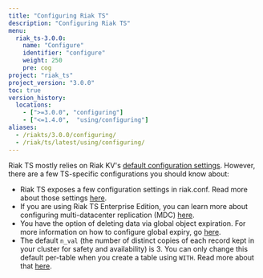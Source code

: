 ```yaml
---
title: "Configuring Riak TS"
description: "Configuring Riak TS"
menu:
  riak_ts-3.0.0:
    name: "Configure"
    identifier: "configure"
    weight: 250
    pre: cog
project: "riak_ts"
project_version: "3.0.0"
toc: true
version_history:
  locations:
    - [">=3.0.0", "configuring"]
    - ["<=1.4.0",  "using/configuring"]
aliases:
  - /riakts/3.0.0/configuring/
  - /riak/ts/latest/using/configuring/
---
```



[riakconf]: {{<baseurl>}}riak/ts/3.0.0/configuring/riakconf/
[mdc]: {{<baseurl>}}riak/ts/3.0.0/configuring/mdc/
[global expiry]: {{<baseurl>}}riak/ts/3.0.0/configuring/global-object-expiration/
[kv config]: {{<baseurl>}}riak/kv/2.2.0/configuring/reference
[WITH]: {{<baseurl>}}riak/ts/3.0.0/using/creating-activating/#using-the-with-clause

Riak TS mostly relies on Riak KV's [default configuration settings][kv config]. However, there are a few TS-specific configurations you should know about:

* Riak TS exposes a few configuration settings in riak.conf. Read more about those settings [here][riakconf].
* If you are using Riak TS Enterprise Edition, you can learn more about configuring multi-datacenter replication (MDC) [here][mdc].
* You have the option of deleting data via global object expiration. For more information on how to configure global expiry, go [here][global expiry].
* The default `n_val` (the number of distinct copies of each record kept in your cluster for safety and availability) is 3. You can only change this default per-table when you create a table using `WITH`. Read more about that [here][WITH].

